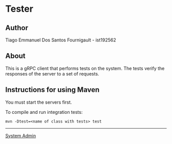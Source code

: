 # Tester


## Author

Tiago Emmanuel Dos Santos Fournigault - ist192562

## About

This is a gRPC client that performs tests on the system.
The tests verify the responses of the server to a set of requests.


## Instructions for using Maven

You must start the servers first.

To compile and run integration tests:

```
mvn -Dtest=<name of class with tests> test
```

----

[System Admin](mailto:tiago.fournigault@tecnico.ulisboa.pt)
